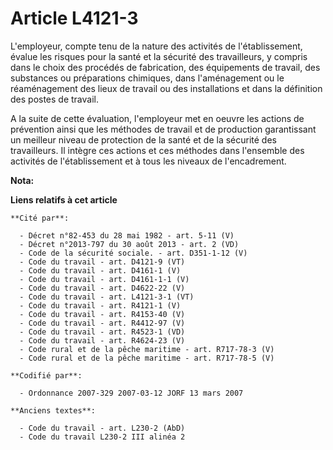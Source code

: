 # Article L4121-3

L'employeur, compte tenu de la nature des activités de l'établissement, évalue les risques pour la santé et la sécurité des
travailleurs, y compris dans le choix des procédés de fabrication, des équipements de travail, des substances ou préparations
chimiques, dans l'aménagement ou le réaménagement des lieux de travail ou des installations et dans la définition des postes
de travail.

A la suite de cette évaluation, l'employeur met en oeuvre les actions de prévention ainsi que les méthodes de travail et de
production garantissant un meilleur niveau de protection de la santé et de la sécurité des travailleurs. Il intègre ces
actions et ces méthodes dans l'ensemble des activités de l'établissement et à tous les niveaux de l'encadrement.

**Nota:**



**Liens relatifs à cet article**

	**Cité par**:

	  - Décret n°82-453 du 28 mai 1982 - art. 5-11 (V)
	  - Décret n°2013-797 du 30 août 2013 - art. 2 (VD)
	  - Code de la sécurité sociale. - art. D351-1-12 (V)
	  - Code du travail - art. D4121-9 (VT)
	  - Code du travail - art. D4161-1 (V)
	  - Code du travail - art. D4161-1-1 (V)
	  - Code du travail - art. D4622-22 (V)
	  - Code du travail - art. L4121-3-1 (VT)
	  - Code du travail - art. R4121-1 (V)
	  - Code du travail - art. R4153-40 (V)
	  - Code du travail - art. R4412-97 (V)
	  - Code du travail - art. R4523-1 (VD)
	  - Code du travail - art. R4624-23 (V)
	  - Code rural et de la pêche maritime - art. R717-78-3 (V)
	  - Code rural et de la pêche maritime - art. R717-78-5 (V)

	**Codifié par**:

	  - Ordonnance 2007-329 2007-03-12 JORF 13 mars 2007

	**Anciens textes**:

	  - Code du travail - art. L230-2 (AbD)
	  - Code du travail L230-2 III alinéa 2
